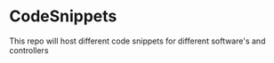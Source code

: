 # CodeSnippets
This repo will host different code snippets for different software's and controllers

